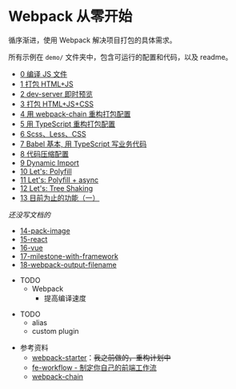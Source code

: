 # Webpack 从零开始

循序渐进，使用 Webpack 解决项目打包的具体需求。

所有示例在 `demo/` 文件夹中，包含可运行的配置和代码，以及 readme。

<!-- demo start -->

- [0 编译 JS 文件](demo/0-basic-single-js)
- [1 打包 HTML+JS](demo/1-basic-with-html)
- [2 dev-server 即时预览](demo/2-basic-dev-server-and-hot-reload)
- [3 打包 HTML+JS+CSS](demo/3-basic-html-js-css)
- [4 用 webpack-chain 重构打包配置](demo/4-webpack-chain)
- [5 用 TypeScript 重构打包配置](demo/5-refactor-config-with-ts)
- [6 Scss、Less、CSS](demo/6-more-style)
- [7 Babel 基本, 用 TypeScript 写业务代码](demo/7-babel-basic)
- [8 代码压缩配置](demo/8-minify-and-restructure-configs)
- [9 Dynamic Import](demo/9-dynamic-import)
- [10 Let's: Polyfill](demo/10-webpack-babel-polyfill-basic)
- [11 Let's: Polyfill + async](demo/11-polyfill-and-async)
- [12 Let's: Tree Shaking](demo/12-tree-shaking)
- [13 目前为止的功能（一）](demo/13-milestone-with-polyfill)

_还没写文档的_

- [14-pack-image](demo/14-pack-image)
- [15-react](demo/15-react)
- [16-vue](demo/16-vue)
- [17-milestone-with-framework](demo/17-milestone-with-framework)
- [18-webpack-output-filename](demo/18-webpack-output-filename)

<!-- demo end -->

- TODO
  - Webpack
    - 提高编译速度

* TODO
  - alias
  - custom plugin

- 参考资料
  - [webpack-starter](https://github.com/seognil-lab/webpack-starter)：~~我之前做的，重构计划中~~
  - [fe-workflow - 制定你自己的前端工作流](https://github.com/luoxue-victor/fe-workflow)
  - [webpack-chain](https://github.com/neutrinojs/webpack-chain)
